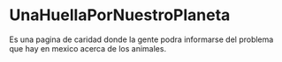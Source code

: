 # UnaHuellaPorNuestroPlaneta
Es una pagina de caridad donde la gente podra informarse del problema que hay en mexico acerca de los animales.
